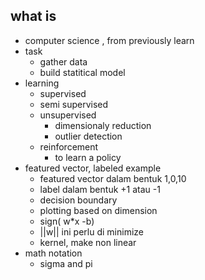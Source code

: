 ## what is
- computer science , from previously learn
- task
    - gather data
    - build statitical model
- learning
    - supervised
    - semi supervised
    - unsupervised
        - dimensionaly reduction
        - outlier detection
    - reinforcement
        - to learn a policy
- featured vector, labeled example
    - featured vector dalam bentuk 1,0,10
    - label dalam bentuk +1 atau -1
    - decision boundary
    - plotting based on dimension
    - sign( w*x -b)
    - ||w|| ini perlu di minimize
    - kernel, make non linear
- math notation
    - sigma and pi
    
